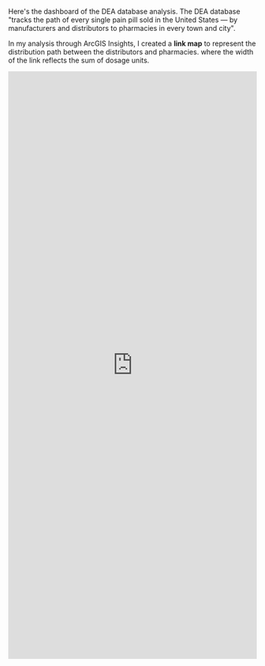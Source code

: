 Here's the dashboard of the DEA database analysis. The DEA database "tracks the path of every single pain pill sold in the United States — by manufacturers and distributors to pharmacies in every town and city".

In my analysis through ArcGIS Insights, I created a **link map** to represent the distribution path between the distributors and pharmacies. where the width of the link reflects the sum of dosage units.

<iframe src="https://insights.arcgis.com/#/embed/14fc6d376c6245f99ad0618e2670118a" width="100%" height="1190" frameborder="0"></iframe>
